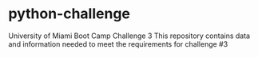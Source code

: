 # python-challenge
University of Miami Boot Camp Challenge 3
This repository contains data and information needed to meet the requirements for challenge #3
